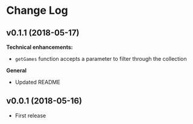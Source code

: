 # Change Log

## v0.1.1 (2018-05-17)
**Technical enhancements:**
- `getGames` function accepts a parameter to filter through the collection

**General**
- Updated README

## v0.0.1 (2018-05-16)
- First release
